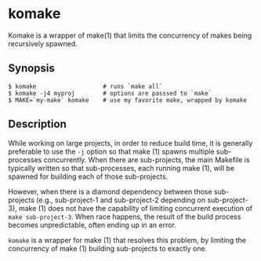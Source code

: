 # komake

Komake is a wrapper of make(1) that limits the concurrency of makes being recursively spawned.

## Synopsis

```
$ komake                   # runs `make all`
$ komake -j4 myproj        # options are passsed to `make`
$ MAKE=`my-make` komake    # use my favorite make, wrapped by komake
```

## Description

While working on large projects, in order to reduce build time, it is generally preferable to use the `-j` option so that make (1) spawns multiple sub-processes concurrently. When there are sub-projects, the main Makefile is typically written so that sub-processes, each running make (1), will be spawned 
for building each of those sub-projects.

However, when there is a diamond dependency between those sub-projects (e.g., sub-project-1 and sub-project-2 depending on sub-project-3), make (1) does not have the capability of limiting concurrent execution of `make sub-project-3`. When race happens, the result of the build process becomes unpredictable, often ending up in an error.

`komake` is a wrapper for make (1) that resolves this problem, by limiting the concurrency of make (1) building sub-projects to exactly one.
